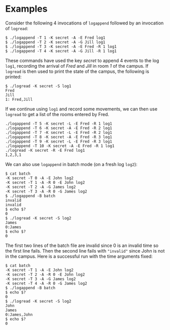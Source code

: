 Examples
========
Consider the following 4 invocations of `logappend` followed by an invocation of `logread`:

    $ ./logappend -T 1 -K secret -A -E Fred log1
    $ ./logappend -T 2 -K secret -A -G Jill log1
    $ ./logappend -T 3 -K secret -A -E Fred -R 1 log1
    $ ./logappend -T 4 -K secret -A -G Jill -R 1 log1

These commands have used the key *secret* to append 4 events to the log `log1`, recording the arrival of *Fred* and *Jill* in room *1* of the campus. If `logread` is then used to print the state of the campus, the following is printed: 

    $ ./logread -K secret -S log1
    Fred
    Jill
    1: Fred,Jill

If we continue using `log1` and record some movements, we can then use `logread` to get a list of the rooms entered by Fred.

    ./logappend -T 5 -K secret -L -E Fred -R 1 log1
    ./logappend -T 6 -K secret -A -E Fred -R 2 log1
    ./logappend -T 7 -K secret -L -E Fred -R 2 log1
    ./logappend -T 8 -K secret -A -E Fred -R 3 log1
    ./logappend -T 9 -K secret -L -E Fred -R 3 log1
    ./logappend -T 10 -K secret -A -E Fred -R 1 log1
    ./logread -K secret -R -E Fred log1
    1,2,3,1 

We can also use `logappend` in batch mode (on a fresh log `log2`):

    $ cat batch
    -K secret -T 0 -A -E John log2
    -K secret -T 1 -A -R 0 -E John log2
    -K secret -T 2 -A -G James log2
    -K secret -T 3 -A -R 0 -G James log2
    $ ./logappend -B batch
    invalid
    invalid
    $ echo $?
    0
    $ ./logread -K secret -S log2
    James
    0:James
    $ echo $?
    0

The first two lines of the batch file are invalid since 0 is an invalid time so the first line fails. 
Then the second line fails with `"invalid"` since John is not in the campus. 
Here is a successful run with the time arguments fixed: 

    $ cat batch
    -K secret -T 1 -A -E John log2
    -K secret -T 2 -A -R 0 -E John log2
    -K secret -T 3 -A -G James log2
    -K secret -T 4 -A -R 0 -G James log2
    $ ./logappend -B batch
    $ echo $?
    0
    $ ./logread -K secret -S log2
    John
    James
    0:James,John
    $ echo $?
    0
